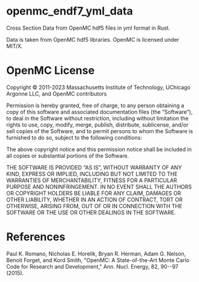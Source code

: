 # openmc_endf7_yml_data
Cross Section Data from OpenMC hdf5 files in yml format in Rust.

Data is taken from OpenMC hdf5 libraries. OpenMC is licensed under MIT/X.

# OpenMC License 

Copyright © 2011-2023 Massachusetts Institute of Technology, 
UChicago Argonne LLC, and OpenMC contributors

Permission is hereby granted, free of charge, to any person obtaining 
a copy of this software and associated documentation files 
(the “Software”), to deal in the Software without restriction, 
including without limitation the rights to use, copy, modify, merge, 
publish, distribute, sublicense, and/or sell copies of the Software, 
and to permit persons to whom the Software is furnished to do so, subject 
to the following conditions:

The above copyright notice and this permission notice shall be 
included in all copies or substantial portions of the Software.

THE SOFTWARE IS PROVIDED “AS IS”, WITHOUT WARRANTY OF ANY KIND, 
EXPRESS OR IMPLIED, INCLUDING BUT NOT LIMITED TO THE WARRANTIES OF 
MERCHANTABILITY, FITNESS FOR A PARTICULAR PURPOSE AND NONINFRINGEMENT. 
IN NO EVENT SHALL THE AUTHORS OR COPYRIGHT HOLDERS BE LIABLE FOR ANY 
CLAIM, DAMAGES OR OTHER LIABILITY, WHETHER IN AN ACTION OF CONTRACT, 
TORT OR OTHERWISE, ARISING FROM, OUT OF OR IN CONNECTION WITH THE 
SOFTWARE OR THE USE OR OTHER DEALINGS IN THE SOFTWARE.

# References 

Paul K. Romano, Nicholas E. Horelik, Bryan R. Herman, Adam G. Nelson, 
Benoit Forget, and Kord Smith, "OpenMC: A State-of-the-Art Monte 
Carlo Code for Research and Development," Ann. Nucl. Energy, 82, 90--97 (2015).
